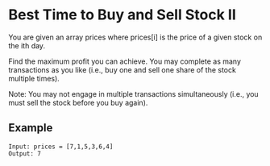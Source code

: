 # Best Time to Buy and Sell Stock II

You are given an array prices where prices[i] is the price of a given stock on the ith day.

Find the maximum profit you can achieve. You may complete as many transactions as you like (i.e., buy one and sell one share of the stock multiple times).

Note: You may not engage in multiple transactions simultaneously (i.e., you must sell the stock before you buy again).


## Example
```
Input: prices = [7,1,5,3,6,4]
Output: 7
```
